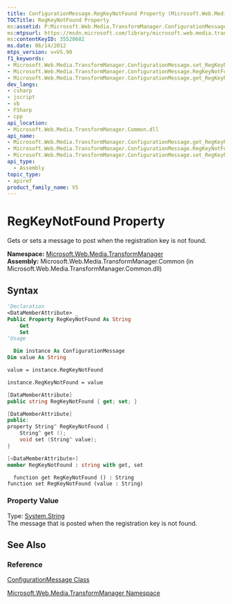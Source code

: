 ```yaml
---
title: ConfigurationMessage.RegKeyNotFound Property (Microsoft.Web.Media.TransformManager)
TOCTitle: RegKeyNotFound Property
ms:assetid: P:Microsoft.Web.Media.TransformManager.ConfigurationMessage.RegKeyNotFound
ms:mtpsurl: https://msdn.microsoft.com/library/microsoft.web.media.transformmanager.configurationmessage.regkeynotfound(v=VS.90)
ms:contentKeyID: 35520682
ms.date: 06/14/2012
mtps_version: v=VS.90
f1_keywords:
- Microsoft.Web.Media.TransformManager.ConfigurationMessage.set_RegKeyNotFound
- Microsoft.Web.Media.TransformManager.ConfigurationMessage.RegKeyNotFound
- Microsoft.Web.Media.TransformManager.ConfigurationMessage.get_RegKeyNotFound
dev_langs:
- csharp
- jscript
- vb
- FSharp
- cpp
api_location:
- Microsoft.Web.Media.TransformManager.Common.dll
api_name:
- Microsoft.Web.Media.TransformManager.ConfigurationMessage.get_RegKeyNotFound
- Microsoft.Web.Media.TransformManager.ConfigurationMessage.RegKeyNotFound
- Microsoft.Web.Media.TransformManager.ConfigurationMessage.set_RegKeyNotFound
api_type:
  - Assembly
topic_type:
- apiref
product_family_name: VS
---
```


# RegKeyNotFound Property

Gets or sets a message to post when the registration key is not found.

**Namespace:**  [Microsoft.Web.Media.TransformManager](microsoft-web-media-transformmanager-namespace.md)  
**Assembly:**  Microsoft.Web.Media.TransformManager.Common (in Microsoft.Web.Media.TransformManager.Common.dll)

## Syntax

```vb
'Declaration
<DataMemberAttribute> _
Public Property RegKeyNotFound As String
    Get
    Set
'Usage

  Dim instance As ConfigurationMessage
Dim value As String

value = instance.RegKeyNotFound

instance.RegKeyNotFound = value
```

```csharp
[DataMemberAttribute]
public string RegKeyNotFound { get; set; }
```

```cpp
[DataMemberAttribute]
public:
property String^ RegKeyNotFound {
    String^ get ();
    void set (String^ value);
}
```

``` fsharp
[<DataMemberAttribute>]
member RegKeyNotFound : string with get, set
```

```jscript
  function get RegKeyNotFound () : String
function set RegKeyNotFound (value : String)
```

### Property Value

Type: [System.String](https://msdn.microsoft.com/library/s1wwdcbf)  
The message that is posted when the registration key is not found.  

## See Also

### Reference

[ConfigurationMessage Class](configurationmessage-class-microsoft-web-media-transformmanager.md)

[Microsoft.Web.Media.TransformManager Namespace](microsoft-web-media-transformmanager-namespace.md)

